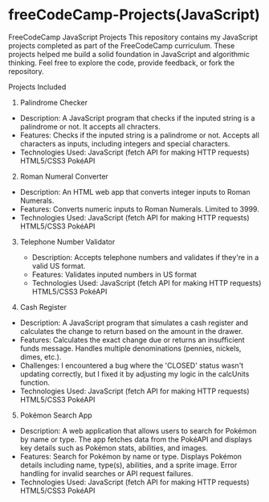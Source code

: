 # freeCodeCamp-Projects(JavaScript)

FreeCodeCamp JavaScript Projects
This repository contains my JavaScript projects completed as part of the FreeCodeCamp curriculum. These projects helped me build a solid foundation in JavaScript and algorithmic thinking. Feel free to explore the code, provide feedback, or fork the repository.

Projects Included
1. Palindrome Checker
  - Description: A JavaScript program that checks if the inputed string is a palindrome or not. It accepts all chracters.
  - Features:
      Checks if the inputed string is a palindrome or not.
      Accepts all characters as inputs, including integers and special characters.
  - Technologies Used:
      JavaScript (fetch API for making HTTP requests)
      HTML5/CSS3
      PokéAPI

2. Roman Numeral Converter
  - Description: An HTML web app that converts integer inputs to Roman Numerals.
  - Features:
      Converts numeric inputs to Roman Numerals.
      Limited to 3999.
  - Technologies Used:
      JavaScript (fetch API for making HTTP requests)
      HTML5/CSS3
      PokéAPI
    
3. Telephone Number Validator
   - Description: Accepts telephone numbers and validates if they're in a valid US format.
   - Features:
       Validates inputed numbers in US format
   - Technologies Used:
      JavaScript (fetch API for making HTTP requests)
      HTML5/CSS3
      PokéAPI

4. Cash Register
  - Description: A JavaScript program that simulates a cash register and calculates the change to return based on the amount in the drawer.
  - Features:
      Calculates the exact change due or returns an insufficient funds message.
      Handles multiple denominations (pennies, nickels, dimes, etc.).
  - Challenges: I encountered a bug where the 'CLOSED' status wasn't updating correctly, but I fixed it by adjusting my logic in the calcUnits function.
  - Technologies Used:
      JavaScript (fetch API for making HTTP requests)
      HTML5/CSS3
      PokéAPI

5. Pokémon Search App
  - Description: A web application that allows users to search for Pokémon by name or type. The app fetches data from the PokéAPI and displays key details such as Pokémon stats, abilities, and images.
  - Features:
      Search for Pokémon by name or type.
      Displays Pokémon details including name, type(s), abilities, and a sprite image.
      Error handling for invalid searches or API request failures.
  - Technologies Used:
      JavaScript (fetch API for making HTTP requests)
      HTML5/CSS3
      PokéAPI
